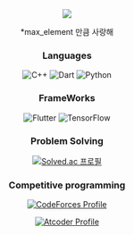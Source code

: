 <div align="center">
<img src="https://capsule-render.vercel.app/api?type=waving&height=300&color=gradient&text=Hi%20I'm%20Yechan">

*max_element 만큼 사랑해

### Languages
![C++](https://img.shields.io/badge/c++-%2300599C.svg?style=for-the-badge&logo=c%2B%2B&logoColor=white)  ![Dart](https://img.shields.io/badge/dart-%230175C2.svg?style=for-the-badge&logo=dart&logoColor=white)  ![Python](https://img.shields.io/badge/python-3670A0?style=for-the-badge&logo=python&logoColor=ffdd54)

### FrameWorks
![Flutter](https://img.shields.io/badge/Flutter-%2302569B.svg?style=for-the-badge&logo=Flutter&logoColor=white)  ![TensorFlow](https://img.shields.io/badge/TensorFlow-%23FF6F00.svg?style=for-the-badge&logo=TensorFlow&logoColor=white)  

### Problem Solving
[![Solved.ac
프로필](http://mazassumnida.wtf/api/v2/generate_badge?boj=red6855)](https://solved.ac/red6855)

### Competitive programming
[![CodeForces Profile](https://cf.leed.at?id=iridescent24k)](https://codeforces.com/profile/iridescent24k)

[![Atcoder Profile](https://atcoder-badge.kro.kr?id=red6855)](https://atcoder.jp/users/red6855)

</div>
